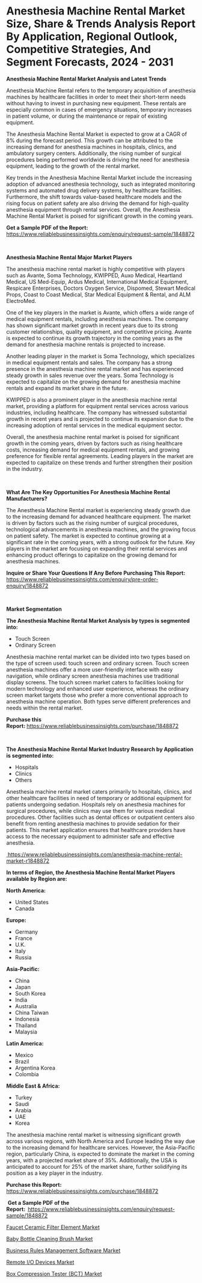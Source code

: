 <p><h1>Anesthesia Machine Rental Market Size, Share & Trends Analysis Report By Application, Regional Outlook, Competitive Strategies, And Segment Forecasts, 2024 - 2031</h1></p><p><strong>Anesthesia Machine Rental Market Analysis and Latest Trends</strong></p>
<p><p>Anesthesia Machine Rental refers to the temporary acquisition of anesthesia machines by healthcare facilities in order to meet their short-term needs without having to invest in purchasing new equipment. These rentals are especially common in cases of emergency situations, temporary increases in patient volume, or during the maintenance or repair of existing equipment.</p><p>The Anesthesia Machine Rental Market is expected to grow at a CAGR of 8% during the forecast period. This growth can be attributed to the increasing demand for anesthesia machines in hospitals, clinics, and ambulatory surgery centers. Additionally, the rising number of surgical procedures being performed worldwide is driving the need for anesthesia equipment, leading to the growth of the rental market.</p><p>Key trends in the Anesthesia Machine Rental Market include the increasing adoption of advanced anesthesia technology, such as integrated monitoring systems and automated drug delivery systems, by healthcare facilities. Furthermore, the shift towards value-based healthcare models and the rising focus on patient safety are also driving the demand for high-quality anesthesia equipment through rental services. Overall, the Anesthesia Machine Rental Market is poised for significant growth in the coming years.</p></p>
<p><strong>Get a Sample PDF of the Report:&nbsp;</strong> <a href="https://www.reliablebusinessinsights.com/enquiry/request-sample/1848872">https://www.reliablebusinessinsights.com/enquiry/request-sample/1848872</a></p>
<p>&nbsp;</p>
<p><strong>Anesthesia Machine Rental Major Market Players</strong></p>
<p><p>The anesthesia machine rental market is highly competitive with players such as Avante, Soma Technology, KWIPPED, Auxo Medical, Heartland Medical, US Med-Equip, Ardus Medical, International Medical Equipment, Respicare Enterprises, Doctors Oxygen Service, Dispomed, Stewart Medical Props, Coast to Coast Medical, Star Medical Equipment & Rental, and ALM ElectroMed.</p><p>One of the key players in the market is Avante, which offers a wide range of medical equipment rentals, including anesthesia machines. The company has shown significant market growth in recent years due to its strong customer relationships, quality equipment, and competitive pricing. Avante is expected to continue its growth trajectory in the coming years as the demand for anesthesia machine rentals is projected to increase.</p><p>Another leading player in the market is Soma Technology, which specializes in medical equipment rentals and sales. The company has a strong presence in the anesthesia machine rental market and has experienced steady growth in sales revenue over the years. Soma Technology is expected to capitalize on the growing demand for anesthesia machine rentals and expand its market share in the future.</p><p>KWIPPED is also a prominent player in the anesthesia machine rental market, providing a platform for equipment rental services across various industries, including healthcare. The company has witnessed substantial growth in recent years and is projected to continue its expansion due to the increasing adoption of rental services in the medical equipment sector.</p><p>Overall, the anesthesia machine rental market is poised for significant growth in the coming years, driven by factors such as rising healthcare costs, increasing demand for medical equipment rentals, and growing preference for flexible rental agreements. Leading players in the market are expected to capitalize on these trends and further strengthen their position in the industry.</p></p>
<p>&nbsp;</p>
<p><strong>What Are The Key Opportunities For Anesthesia Machine Rental Manufacturers?</strong></p>
<p><p>The Anesthesia Machine Rental market is experiencing steady growth due to the increasing demand for advanced healthcare equipment. The market is driven by factors such as the rising number of surgical procedures, technological advancements in anesthesia machines, and the growing focus on patient safety. The market is expected to continue growing at a significant rate in the coming years, with a strong outlook for the future. Key players in the market are focusing on expanding their rental services and enhancing product offerings to capitalize on the growing demand for anesthesia machines.</p></p>
<p><strong>Inquire or Share Your Questions If Any Before Purchasing This Report:</strong> <a href="https://www.reliablebusinessinsights.com/enquiry/pre-order-enquiry/1848872">https://www.reliablebusinessinsights.com/enquiry/pre-order-enquiry/1848872</a></p>
<p>&nbsp;</p>
<p><strong>Market Segmentation</strong></p>
<p><strong>The Anesthesia Machine Rental Market Analysis by types is segmented into:</strong></p>
<p><ul><li>Touch Screen</li><li>Ordinary Screen</li></ul></p>
<p><p>Anesthesia machine rental market can be divided into two types based on the type of screen used: touch screen and ordinary screen. Touch screen anesthesia machines offer a more user-friendly interface with easy navigation, while ordinary screen anesthesia machines use traditional display screens. The touch screen market caters to facilities looking for modern technology and enhanced user experience, whereas the ordinary screen market targets those who prefer a more conventional approach to anesthesia machine operation. Both types serve different preferences and needs within the rental market.</p></p>
<p><strong>Purchase this Report:&nbsp;</strong><a href="https://www.reliablebusinessinsights.com/purchase/1848872">https://www.reliablebusinessinsights.com/purchase/1848872</a></p>
<p>&nbsp;</p>
<p><strong>The Anesthesia Machine Rental Market Industry Research by Application is segmented into:</strong></p>
<p><ul><li>Hospitals</li><li>Clinics</li><li>Others</li></ul></p>
<p><p>Anesthesia machine rental market caters primarily to hospitals, clinics, and other healthcare facilities in need of temporary or additional equipment for patients undergoing sedation. Hospitals rely on anesthesia machines for surgical procedures, while clinics may use them for various medical procedures. Other facilities such as dental offices or outpatient centers also benefit from renting anesthesia machines to provide sedation for their patients. This market application ensures that healthcare providers have access to the necessary equipment to administer safe and effective anesthesia.</p></p>
<p><a href="https://www.reliablebusinessinsights.com/anesthesia-machine-rental-market-r1848872">&nbsp;https://www.reliablebusinessinsights.com/anesthesia-machine-rental-market-r1848872</a></p>
<p><strong>In terms of Region, the Anesthesia Machine Rental Market Players available by Region are:</strong></p>
<p>
    <p> <strong> North America: </strong>
        <ul>
            <li>United States</li>
            <li>Canada</li>
        </ul>
        </p> 
    <p> <strong> Europe: </strong>
        <ul>
            <li>Germany</li>
            <li>France</li>
            <li>U.K.</li>
            <li>Italy</li>
            <li>Russia</li>
        </ul>
        </p> 
    <p> <strong> Asia-Pacific: </strong>
        <ul>
            <li>China</li>
            <li>Japan</li>
            <li>South Korea</li>
            <li>India</li>
            <li>Australia</li>
            <li>China Taiwan</li>
            <li>Indonesia</li>
            <li>Thailand</li>
            <li>Malaysia</li>
        </ul>
        </p> 
    <p> <strong> Latin America: </strong>
        <ul>
            <li>Mexico</li>
            <li>Brazil</li>
            <li>Argentina Korea</li>
            <li>Colombia</li>
        </ul>
        </p> 
    <p> <strong> Middle East & Africa: </strong>
        <ul>
            <li>Turkey</li>
            <li>Saudi</li>
            <li>Arabia</li>
            <li>UAE</li>
            <li>Korea</li>
        </ul>
    </p>
    </p>
<p><p>The anesthesia machine rental market is witnessing significant growth across various regions, with North America and Europe leading the way due to the increasing demand for healthcare services. However, the Asia-Pacific region, particularly China, is expected to dominate the market in the coming years, with a projected market share of 35%. Additionally, the USA is anticipated to account for 25% of the market share, further solidifying its position as a key player in the industry.</p></p>
<p><strong>Purchase this Report: </strong><a href="https://www.reliablebusinessinsights.com/purchase/1848872">https://www.reliablebusinessinsights.com/purchase/1848872</a></p>
<p>&nbsp;<strong>Get a Sample PDF of the Report:&nbsp;&nbsp;</strong><a href="https://www.reliablebusinessinsights.com/enquiry/request-sample/1848872">https://www.reliablebusinessinsights.com/enquiry/request-sample/1848872</a></p>
<p><strong></strong></p>
<p><p><a href="https://medium.com/@djjdj3773/global-faucet-ceramic-filter-element-market-is-projected-to-grow-at-a-cagr-of-5-forcasted-for-4f68680f4889">Faucet Ceramic Filter Element Market</a></p><p><a href="https://www.linkedin.com/pulse/emerging-trends-baby-bottle-cleaning-brush-market-global-vd7yf">Baby Bottle Cleaning Brush Market</a></p><p><a href="https://github.com/brendafegmorris532/Market-Research-Report-List-1/blob/main/business-rules-management-software-market.md">Business Rules Management Software Market</a></p><p><a href="https://www.linkedin.com/pulse/remote-io-devices-market-industry-trends-forecast-period-a5vbf">Remote I/O Devices Market</a></p><p><a href="https://medium.com/@addiehirthe44/box-compression-tester-bct-market-emerging-trends-and-future-prospects-for-period-from-2024-to-ebfbb46c7eeb">Box Compression Tester (BCT) Market</a></p></p>